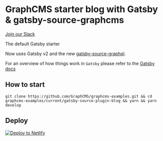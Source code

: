 # GraphCMS starter blog with Gatsby & gatsby-source-graphcms

[Join our Slack](https://slack.graphcms.com)

The default Gatsby starter

Now uses Gatsby v2 and the new [gatsby-source-graphql](https://www.gatsbyjs.org/packages/gatsby-source-graphql/).

For an overview of how things work in `Gatsby` please refer to the [Gatsby docs](https://www.gatsbyjs.org/docs/)

## How to start

```
git clone https://github.com/GraphCMS/graphcms-examples.git && cd graphcms-examples/current/gatsby-source-plugin-blog && yarn && yarn develop
```

## Deploy

[![Deploy to Netlify](https://www.netlify.com/img/deploy/button.svg)](https://app.netlify.com/start/deploy?repository=https://github.com/GraphCMS/graphcms-examples/tree/master/gatsby-source-plugin-blog)
